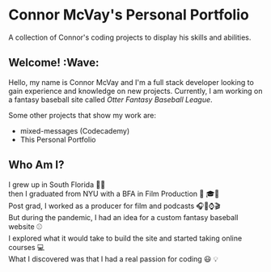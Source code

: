 # Connor McVay's Personal Portfolio
A collection of Connor's coding projects to display his skills and abilities.

## Welcome! :Wave:

Hello, my name is Connor McVay and I'm a full stack developer looking to gain experience and knowledge on new projects. Currently, I am working on a fantasy baseball site called *Otter Fantasy Baseball League*.

Some other projects that show my work are:
* mixed-messages (Codecademy)
* This Personal Portfolio

## Who Am I? 

I grew up in South Florida :palm_tree::sun_with_face:  
then I graduated from NYU with a BFA in Film Production :city_sunset: :mortar_board::movie_camera:  
Post grad, I worked as a producer for film and podcasts :headphones::memo::watch::clapper:  
But during the pandemic, I had an idea for a custom fantasy baseball website :baseball:  
I explored what it would take to build the site and started taking online courses :computer:  
What I discovered was that I had a real passion for coding :smiley: :bulb:



